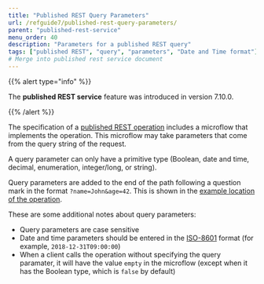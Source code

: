 ```yaml
---
title: "Published REST Query Parameters"
url: /refguide7/published-rest-query-parameters/
parent: "published-rest-service"
menu_order: 40
description: "Parameters for a published REST query"
tags: ["published REST", "query", "parameters", "Date and Time format"]
# Merge into published rest service document
---
```


{{% alert type="info" %}}

The **published REST service** feature was introduced in version 7.10.0.

{{% /alert %}}

The specification of a [published REST operation](/refguide7/published-rest-operation/) includes a microflow that implements the operation. This microflow may take parameters that come from the query string of the request.

A query parameter can only have a primitive type (Boolean, date and time, decimal, enumeration, integer/long, or string).

Query parameters are added to the end of the path following a question mark in the format `?name=John&age=42`. This is shown in the [example location of the operation](/refguide7/published-rest-operation/#example-location).

These are some additional notes about query parameters:

* Query parameters are case sensitive
* Date and time parameters should be entered in the [ISO-8601](https://www.w3schools.com/xml/schema_dtypes_date.asp) format (for example, `2018-12-31T09:00:00`)
* When a client calls the operation without specifying the query paramater, it will have the value `empty` in the microflow (except when it has the Boolean type, which is `false` by default)
